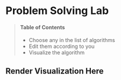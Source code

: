 # Problem Solving Lab

> #### Table of Contents
>
> - Choose any in the list of algorithms
> - Edit them according to you
> - Visualize the algorithm

## Render Visualization Here
